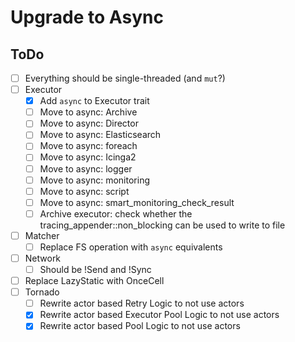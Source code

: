 # Upgrade to Async

## ToDo
- [ ] Everything should be single-threaded (and `mut`?)
- [ ] Executor
  - [x] Add `async` to Executor trait
  - [ ] Move to async: Archive
  - [ ] Move to async: Director
  - [ ] Move to async: Elasticsearch
  - [ ] Move to async: foreach
  - [ ] Move to async: Icinga2
  - [ ] Move to async: logger
  - [ ] Move to async: monitoring
  - [ ] Move to async: script
  - [ ] Move to async: smart_monitoring_check_result
  - [ ] Archive executor: check whether the tracing_appender::non_blocking can be used to write to file 
- [ ] Matcher 
  - [ ] Replace FS operation with `async` equivalents
- [ ] Network
  - [ ] Should be !Send and !Sync
- [ ] Replace LazyStatic with OnceCell
- [ ] Tornado
  - [ ] Rewrite actor based Retry Logic to not use actors
  - [x] Rewrite actor based Executor Pool Logic to not use actors
  - [x] Rewrite actor based Pool Logic to not use actors  